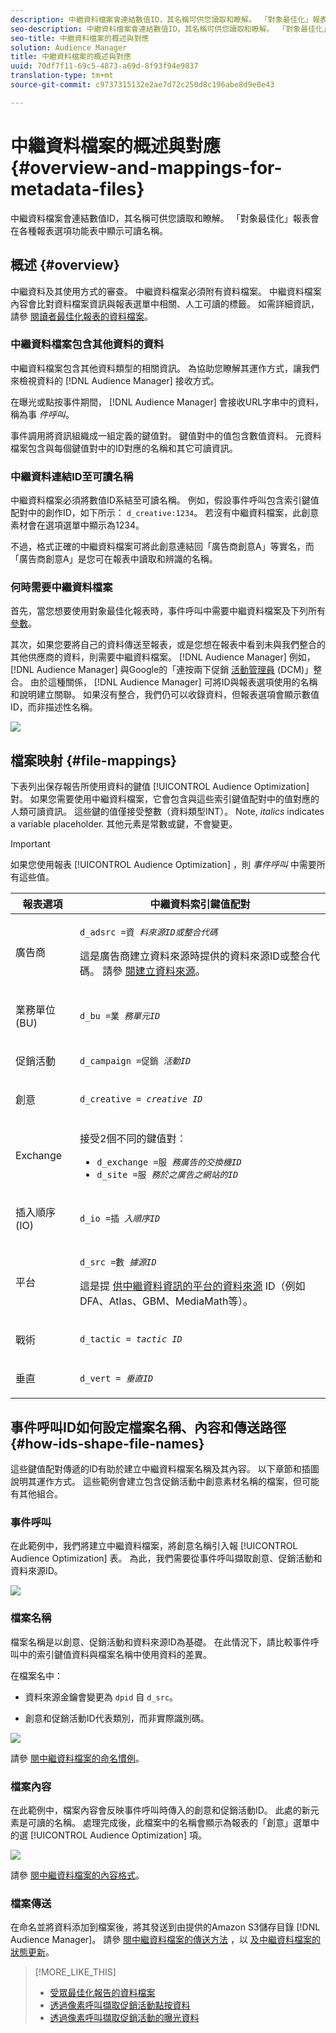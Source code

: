 ```yaml
---
description: 中繼資料檔案會連結數值ID，其名稱可供您讀取和瞭解。 「對象最佳化」報表會在各種報表選項功能表中顯示可讀名稱。
seo-description: 中繼資料檔案會連結數值ID，其名稱可供您讀取和瞭解。 「對象最佳化」報表會在各種報表選項功能表中顯示可讀名稱。
seo-title: 中繼資料檔案的概述與對應
solution: Audience Manager
title: 中繼資料檔案的概述與對應
uuid: 70df7f11-69c5-4873-a69d-8f93f94e9837
translation-type: tm+mt
source-git-commit: c9737315132e2ae7d72c250d8c196abe8d9e0e43

---
```



# 中繼資料檔案的概述與對應{#overview-and-mappings-for-metadata-files}

中繼資料檔案會連結數值ID，其名稱可供您讀取和瞭解。 「對象最佳化」報表會在各種報表選項功能表中顯示可讀名稱。

## 概述 {#overview}

中繼資料及其使用方式的審查。 中繼資料檔案必須附有資料檔案。 中繼資料檔案內容會比對資料檔案資訊與報表選單中相關、人工可讀的標籤。 如需詳細資訊，請參 [閱讀者最佳化報表的資料檔案](../../../reporting/audience-optimization-reports/metadata-files-intro/datafiles-intro.md)。

### 中繼資料檔案包含其他資料的資料

中繼資料檔案包含其他資料類型的相關資訊。 為協助您瞭解其運作方式，讓我們來檢視資料的 [!DNL Audience Manager] 接收方式。

在曝光或點按事件期間， [!DNL Audience Manager] 會接收URL字串中的資料，稱為事 *件呼叫*。

事件調用將資訊組織成一組定義的鍵值對。 鍵值對中的值包含數值資料。 元資料檔案包含與每個鍵值對中的ID對應的名稱和其它可讀資訊。

### 中繼資料連結ID至可讀名稱

中繼資料檔案必須將數值ID系結至可讀名稱。 例如，假設事件呼叫包含索引鍵值配對中的創作ID，如下所示： `d_creative:1234`。 若沒有中繼資料檔案，此創意素材會在選項選單中顯示為1234。

不過，格式正確的中繼資料檔案可將此創意連結回「廣告商創意A」等實名，而「廣告商創意A」是您可在報表中讀取和辨識的名稱。

### 何時需要中繼資料檔案

首先，當您想要使用對象最佳化報表時，事件呼叫中需要中繼資料檔案及下列所有 [參數](../../../reporting/audience-optimization-reports/audience-optimization-reports.md)。

其次，如果您要將自己的資料傳送至報表，或是您想在報表中看到未與我們整合的其他供應商的資料，則需要中繼資料檔案。 [!DNL Audience Manager] 例如， [!DNL Audience Manager] 與Google的「連按兩下促銷 [活動管理員](../../../reporting/audience-optimization-reports/aor-advertisers/import-dcm.md) (DCM)」整合。 由於這種關係， [!DNL Audience Manager] 可將ID與報表選項使用的名稱和說明建立關聯。 如果沒有整合，我們仍可以收錄資料，但報表選項會顯示數值ID，而非描述性名稱。

![](assets/metadata_menu.png)

## 檔案映射 {#file-mappings}

下表列出保存報告所使用資料的鍵值 [!UICONTROL Audience Optimization] 對。 如果您需要使用中繼資料檔案，它會包含與這些索引鍵值配對中的值對應的人類可讀資訊。 這些鍵的值僅接受整數（資料類型INT）。 Note, *italics* indicates a variable placeholder. 其他元素是常數或鍵，不會變更。

>[!IMPORTANT]
>
>如果您使用報表 [!UICONTROL Audience Optimization] ，則 *事件呼叫* 中需要所有這些值。

<table id="table_B2C8C493080E449CA71C4EF07D9476BD"> 
 <thead> 
  <tr> 
   <th colname="col1" class="entry"> 報表選項 </th> 
   <th colname="col2" class="entry"> 中繼資料索引鍵值配對 </th> 
  </tr> 
 </thead>
 <tbody> 
  <tr> 
   <td colname="col1"> <p>廣告商 </p> </td> 
   <td colname="col2"> <p> <code>d_adsrc =資 <i>料來源ID或整合代碼</i></code> </p> <p>這是廣告商建立資料來源時提供的資料來源ID或整合代碼。 請參 <a href="../../../features/manage-datasources.md#create-data-source"> 閱建立資料來源</a>。 </p> </td> 
  </tr> 
  <tr> 
   <td colname="col1"> <p>業務單位(BU) </p> </td> 
   <td colname="col2"> <p> <code>d_bu =業 <i>務單元ID</i></code> </p> </td> 
  </tr> 
  <tr> 
   <td colname="col1"> <p>促銷活動 </p> </td> 
   <td colname="col2"> <p> <code>d_campaign =促銷 <i>活動ID</i></code> </p> </td> 
  </tr> 
  <tr> 
   <td colname="col1"> <p>創意 </p> </td> 
   <td colname="col2"> <p> <code>d_creative = <i>creative ID</i></code> </p> </td> 
  </tr> 
  <tr> 
   <td colname="col1"> <p>Exchange </p> </td> 
   <td colname="col2"> <p>接受2個不同的鍵值對： </p> 
    <ul id="ul_3B3B751A8A134096B0912E81A0983B9D"> 
     <li id="li_57BAC45A7B274AB695945E174A4D8A35"> <code>d_exchange =服 <i>務廣告的交換機ID</i></code> </li> 
     <li id="li_CCDF00DE59D3451C8EF590DD3E1A806D"> <code>d_site =服 <i>務於之廣告之網站的ID</i></code> </li> 
    </ul> </td> 
  </tr> 
  <tr> 
   <td colname="col1"> <p>插入順序(IO) </p> </td> 
   <td colname="col2"> <p> <code>d_io =插 <i>入順序ID</i></code> </p> </td> 
  </tr> 
  <tr> 
   <td colname="col1"> <p>平台 </p> </td> 
   <td colname="col2"> <p> <code>d_src =數 <i>據源ID</i></code> </p> <p>這是提 <a href="../../../features/datasources-list-and-settings.md#data-sources-list-and-settings"> 供中繼資料資訊的平台的資料來源</a> ID（例如DFA、Atlas、GBM、MediaMath等）。 </p> </td> 
  </tr> 
  <tr> 
   <td colname="col1"> <p>戰術 </p> </td> 
   <td colname="col2"> <p> <code>d_tactic = <i>tactic ID</i></code> </p> </td> 
  </tr> 
  <tr> 
   <td colname="col1"> <p>垂直 </p> </td> 
   <td colname="col2"> <p> <code>d_vert = <i>垂直ID</i></code> </p> </td> 
  </tr> 
 </tbody> 
</table>

## 事件呼叫ID如何設定檔案名稱、內容和傳送路徑 {#how-ids-shape-file-names}

這些鍵值配對傳遞的ID有助於建立中繼資料檔案名稱及其內容。 以下章節和插圖說明其運作方式。 這些範例會建立包含促銷活動中創意素材名稱的檔案，但可能有其他組合。

### 事件呼叫

在此範例中，我們將建立中繼資料檔案，將創意名稱引入報 [!UICONTROL Audience Optimization] 表。 為此，我們需要從事件呼叫擷取創意、促銷活動和資料來源ID。

![](assets/metadata_file_event.png)

### 檔案名稱

檔案名稱是以創意、促銷活動和資料來源ID為基礎。 在此情況下，請比較事件呼叫中的索引鍵值資料與檔案名稱中使用資料的差異。

在檔案名中：

* 資料來源金鑰會變更為 `dpid` 自 `d_src`。

* 創意和促銷活動ID代表類別，而非實際識別碼。

![](assets/metadata_file_name.png)

請參 [閱中繼資料檔案的命名慣例](../../../reporting/audience-optimization-reports/metadata-files-intro/metadata-file-names.md)。

### 檔案內容

在此範例中，檔案內容會反映事件呼叫時傳入的創意和促銷活動ID。 此處的新元素是可讀的名稱。 處理完成後，此檔案中的名稱會顯示為報表的「創意」選單中的選 [!UICONTROL Audience Optimization] 項。

![](assets/metadata_file_contents.png)

請參 [閱中繼資料檔案的內容格式](../../../reporting/audience-optimization-reports/metadata-files-intro/metadata-file-contents.md)。

### 檔案傳送

在命名並將資料添加到檔案後，將其發送到由提供的Amazon S3儲存目錄 [!DNL Audience Manager]。 請參 [閱中繼資料檔案的傳送方法](../../../reporting/audience-optimization-reports/metadata-files-intro/metadata-delivery-methods.md) ，以 [及中繼資料檔案的狀態更新](../../../reporting/audience-optimization-reports/metadata-files-intro/metadata-update-status.md)。

>[!MORE_LIKE_THIS]
>
>* [受眾最佳化報告的資料檔案](../../../reporting/audience-optimization-reports/metadata-files-intro/datafiles-intro.md)
>* [透過像素呼叫擷取促銷活動點按資料](../../../integration/media-data-integration/click-data-pixels.md)
>* [透過像素呼叫擷取促銷活動的曝光資料](../../../integration/media-data-integration/impression-data-pixels.md)

